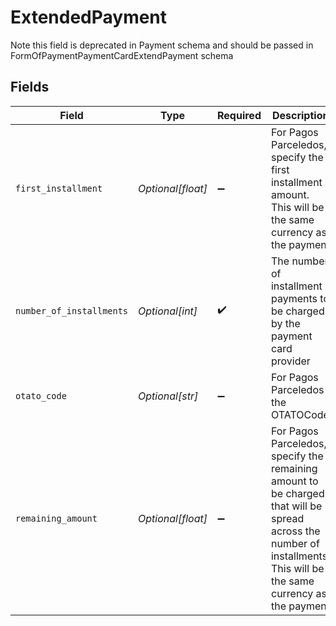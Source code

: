 # ExtendedPayment

Note this field is deprecated in Payment schema and should be passed in FormOfPaymentPaymentCardExtendPayment schema


## Fields

| Field                                                                                                                                                                 | Type                                                                                                                                                                  | Required                                                                                                                                                              | Description                                                                                                                                                           | Example                                                                                                                                                               |
| --------------------------------------------------------------------------------------------------------------------------------------------------------------------- | --------------------------------------------------------------------------------------------------------------------------------------------------------------------- | --------------------------------------------------------------------------------------------------------------------------------------------------------------------- | --------------------------------------------------------------------------------------------------------------------------------------------------------------------- | --------------------------------------------------------------------------------------------------------------------------------------------------------------------- |
| `first_installment`                                                                                                                                                   | *Optional[float]*                                                                                                                                                     | :heavy_minus_sign:                                                                                                                                                    | For Pagos Parceledos, specify the first installment amount. This will be the same currency as the payment                                                             | 100                                                                                                                                                                   |
| `number_of_installments`                                                                                                                                              | *Optional[int]*                                                                                                                                                       | :heavy_check_mark:                                                                                                                                                    | The number of installment payments to be charged by the payment card provider                                                                                         | 6                                                                                                                                                                     |
| `otato_code`                                                                                                                                                          | *Optional[str]*                                                                                                                                                       | :heavy_minus_sign:                                                                                                                                                    | For Pagos Parceledos the OTATOCode                                                                                                                                    |                                                                                                                                                                       |
| `remaining_amount`                                                                                                                                                    | *Optional[float]*                                                                                                                                                     | :heavy_minus_sign:                                                                                                                                                    | For Pagos Parceledos, specify the remaining amount to be charged that will be spread across the number of installments. This will be the same currency as the payment | 50                                                                                                                                                                    |